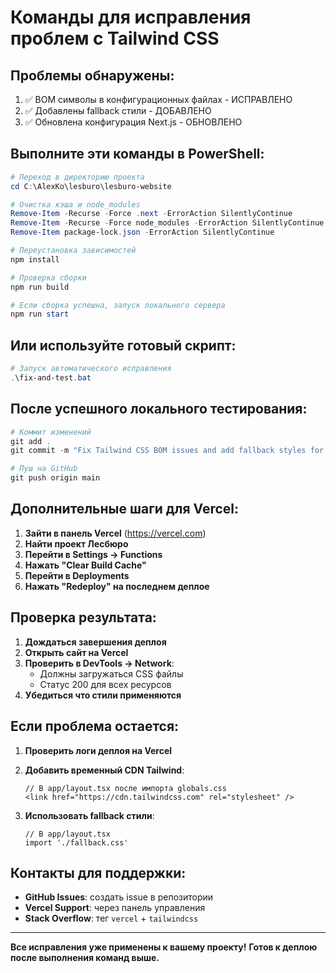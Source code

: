# Команды для исправления проблем с Tailwind CSS

## Проблемы обнаружены:
1. ✅ BOM символы в конфигурационных файлах - ИСПРАВЛЕНО
2. ✅ Добавлены fallback стили - ДОБАВЛЕНО
3. ✅ Обновлена конфигурация Next.js - ОБНОВЛЕНО

## Выполните эти команды в PowerShell:

```powershell
# Переход в директорию проекта
cd C:\AlexKo\lesburo\lesburo-website

# Очистка кэша и node_modules
Remove-Item -Recurse -Force .next -ErrorAction SilentlyContinue
Remove-Item -Recurse -Force node_modules -ErrorAction SilentlyContinue
Remove-Item package-lock.json -ErrorAction SilentlyContinue

# Переустановка зависимостей
npm install

# Проверка сборки
npm run build

# Если сборка успешна, запуск локального сервера
npm run start
```

## Или используйте готовый скрипт:

```powershell
# Запуск автоматического исправления
.\fix-and-test.bat
```

## После успешного локального тестирования:

```powershell
# Коммит изменений
git add .
git commit -m "Fix Tailwind CSS BOM issues and add fallback styles for Vercel deployment"

# Пуш на GitHub
git push origin main
```

## Дополнительные шаги для Vercel:

1. **Зайти в панель Vercel** (https://vercel.com)
2. **Найти проект Лесбюро**
3. **Перейти в Settings → Functions**
4. **Нажать "Clear Build Cache"**
5. **Перейти в Deployments**
6. **Нажать "Redeploy" на последнем деплое**

## Проверка результата:

1. **Дождаться завершения деплоя**
2. **Открыть сайт на Vercel**
3. **Проверить в DevTools → Network**:
   - Должны загружаться CSS файлы
   - Статус 200 для всех ресурсов
4. **Убедиться что стили применяются**

## Если проблема остается:

1. **Проверить логи деплоя на Vercel**
2. **Добавить временный CDN Tailwind**:
   ```tsx
   // В app/layout.tsx после импорта globals.css
   <link href="https://cdn.tailwindcss.com" rel="stylesheet" />
   ```

3. **Использовать fallback стили**:
   ```tsx
   // В app/layout.tsx
   import './fallback.css'
   ```

## Контакты для поддержки:

- **GitHub Issues**: создать issue в репозитории
- **Vercel Support**: через панель управления
- **Stack Overflow**: тег `vercel` + `tailwindcss`

---

**Все исправления уже применены к вашему проекту!**
**Готов к деплою после выполнения команд выше.**
